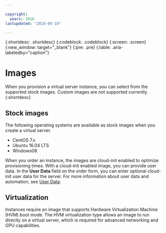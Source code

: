 ```yaml
---

copyright:
  years: 2018
lastupdated: "2018-09-10"

---
```


{:shortdesc: .shortdesc}
{:codeblock: .codeblock}
{:screen: .screen}
{:new_window: target="_blank"}
{:pre: .pre}
{:table: .aria-labeledby="caption"}


# Images

When you provision a virtual server instance, you can select from the supported stock images. Custom images are not supported
currently.
{:shortdesc}

## Stock images
The following operating systems are available as stock images when you create a virtual server.
* CentOS 7.x 
* Ubuntu 16.04 LTS
* Windows08

When you order an instance, the images are cloud-init enabled to optimize provisioning times. With a cloud-init enabled image, you can provide user data. In the **User Data** field on the order form, you can enter optional cloud-init user data for the server. For more information about user data and automation, see [User Data](vsi_is_provisioning_scripts.html).

## Virtualization
Instances require an image that supports Hardware Virtualization Machine (HVM) boot mode. The HVM virtualization type allows an image to run directly on a virtual server, which is required for advanced networking and GPU capabilities.
